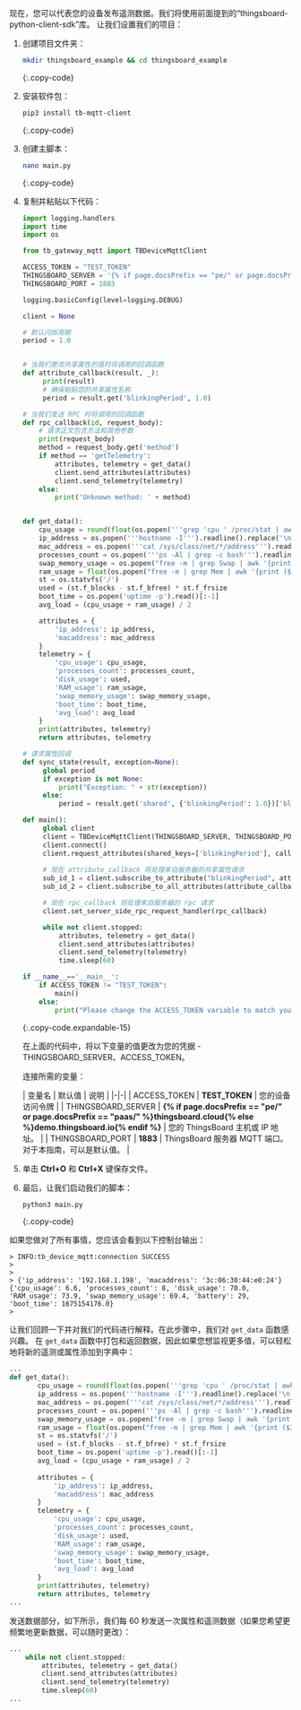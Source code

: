 现在，您可以代表您的设备发布遥测数据。我们将使用前面提到的“thingsboard-python-client-sdk”库。
让我们设置我们的项目：

1. 创建项目文件夹：

    ```bash
   mkdir thingsboard_example && cd thingsboard_example
   ```
   {:.copy-code}

2. 安装软件包：

   ```bash
   pip3 install tb-mqtt-client
   ```
   {:.copy-code}

3. 创建主脚本：

   ```bash
   nano main.py
   ```
   {:.copy-code}

4. 复制并粘贴以下代码：

   ```python
   import logging.handlers
   import time
   import os
   
   from tb_gateway_mqtt import TBDeviceMqttClient
   
   ACCESS_TOKEN = "TEST_TOKEN"
   THINGSBOARD_SERVER = '{% if page.docsPrefix == "pe/" or page.docsPrefix == "paas/" %}thingsboard.cloud{% else %}demo.thingsboard.io{% endif %}'
   THINGSBOARD_PORT = 1883

   logging.basicConfig(level=logging.DEBUG)
   
   client = None
   
   # 默认闪烁周期
   period = 1.0
   
   
   # 当我们更改共享属性的值时将调用的回调函数
   def attribute_callback(result, _):
        print(result)
        # 确保粘贴您的共享属性名称
        period = result.get('blinkingPeriod', 1.0)

   # 当我们发送 RPC 时将调用的回调函数
   def rpc_callback(id, request_body):
       # 请求正文包含方法和其他参数
       print(request_body)
       method = request_body.get('method')
       if method == 'getTelemetry':
           attributes, telemetry = get_data()
           client.send_attributes(attributes)
           client.send_telemetry(telemetry)
       else:
           print('Unknown method: ' + method)
   
   
   def get_data():
       cpu_usage = round(float(os.popen('''grep 'cpu ' /proc/stat | awk '{usage=($2+$4)*100/($2+$4+$5)} END {print usage }' ''').readline().replace('\n', '').replace(',', '.')), 2)
       ip_address = os.popen('''hostname -I''').readline().replace('\n', '').replace(',', '.')[:-1]
       mac_address = os.popen('''cat /sys/class/net/*/address''').readline().replace('\n', '').replace(',', '.')
       processes_count = os.popen('''ps -Al | grep -c bash''').readline().replace('\n', '').replace(',', '.')[:-1]
       swap_memory_usage = os.popen("free -m | grep Swap | awk '{print ($3/$2)*100}'").readline().replace('\n', '').replace(',', '.')[:-1]
       ram_usage = float(os.popen("free -m | grep Mem | awk '{print ($3/$2) * 100}'").readline().replace('\n', '').replace(',', '.')[:-1])
       st = os.statvfs('/')
       used = (st.f_blocks - st.f_bfree) * st.f_frsize
       boot_time = os.popen('uptime -p').read()[:-1]
       avg_load = (cpu_usage + ram_usage) / 2
   
       attributes = {
           'ip_address': ip_address,
           'macaddress': mac_address
       }
       telemetry = {
           'cpu_usage': cpu_usage,
           'processes_count': processes_count,
           'disk_usage': used,
           'RAM_usage': ram_usage,
           'swap_memory_usage': swap_memory_usage,
           'boot_time': boot_time,
           'avg_load': avg_load
       }
       print(attributes, telemetry)
       return attributes, telemetry
   
   # 请求属性回调
   def sync_state(result, exception=None):
        global period
        if exception is not None:
            print("Exception: " + str(exception))
        else:
            period = result.get('shared', {'blinkingPeriod': 1.0})['blinkingPeriod']

   def main():
        global client
        client = TBDeviceMqttClient(THINGSBOARD_SERVER, THINGSBOARD_PORT, ACCESS_TOKEN)
        client.connect()
        client.request_attributes(shared_keys=['blinkingPeriod'], callback=sync_state)
        
        # 现在 attribute_callback 将处理来自服务器的共享属性请求
        sub_id_1 = client.subscribe_to_attribute("blinkingPeriod", attribute_callback)
        sub_id_2 = client.subscribe_to_all_attributes(attribute_callback)

        # 现在 rpc_callback 将处理来自服务器的 rpc 请求
        client.set_server_side_rpc_request_handler(rpc_callback)

        while not client.stopped:
            attributes, telemetry = get_data()
            client.send_attributes(attributes)
            client.send_telemetry(telemetry)
            time.sleep(60)
   
   if __name__=='__main__':
       if ACCESS_TOKEN != "TEST_TOKEN":
           main()
       else:
           print("Please change the ACCESS_TOKEN variable to match your device access token and run script again.")
   ```
   {:.copy-code.expandable-15}

   在上面的代码中，将以下变量的值更改为您的凭据 - THINGSBOARD_SERVER、ACCESS_TOKEN。
   
   连接所需的变量：  
   
   | 变量名 | 默认值 | 说明 | 
   |-|-|
   | ACCESS_TOKEN | **TEST_TOKEN** | 您的设备访问令牌 |
   | THINGSBOARD_SERVER | **{% if page.docsPrefix == "pe/" or page.docsPrefix == "paas/" %}thingsboard.cloud{% else %}demo.thingsboard.io{% endif %}** | 您的 ThingsBoard 主机或 IP 地址。 |
   | THINGSBOARD_PORT | **1883** | ThingsBoard 服务器 MQTT 端口。对于本指南，可以是默认值。 |

5. 单击 **Ctrl+O** 和 **Ctrl+X** 键保存文件。
6. 最后，让我们启动我们的脚本：

   ```bash
   python3 main.py
   ```
   {:.copy-code}

如果您做对了所有事情，您应该会看到以下控制台输出：
```
> INFO:tb_device_mqtt:connection SUCCESS
> 
> 
> {'ip_address': '192.168.1.198', 'macaddress': '3c:06:30:44:e0:24'} {'cpu_usage': 6.6, 'processes_count': 8, 'disk_usage': 70.0, 'RAM_usage': 73.9, 'swap_memory_usage': 69.4, 'battery': 29, 'boot_time': 1675154176.0}
> 
```

让我们回顾一下并对我们的代码进行解释。在此步骤中，我们对 `get_data` 函数感兴趣。
在 `get_data` 函数中打包和返回数据，因此如果您想监视更多值，可以轻松地将新的遥测或属性添加到字典中：
```python
...
def get_data():
       cpu_usage = round(float(os.popen('''grep 'cpu ' /proc/stat | awk '{usage=($2+$4)*100/($2+$4+$5)} END {print usage }' ''').readline().replace('\n', '').replace(',', '.')), 2)
       ip_address = os.popen('''hostname -I''').readline().replace('\n', '').replace(',', '.')[:-1]
       mac_address = os.popen('''cat /sys/class/net/*/address''').readline().replace('\n', '').replace(',', '.')
       processes_count = os.popen('''ps -Al | grep -c bash''').readline().replace('\n', '').replace(',', '.')[:-1]
       swap_memory_usage = os.popen("free -m | grep Swap | awk '{print ($3/$2)*100}'").readline().replace('\n', '').replace(',', '.')[:-1]
       ram_usage = float(os.popen("free -m | grep Mem | awk '{print ($3/$2) * 100}'").readline().replace('\n', '').replace(',', '.')[:-1])
       st = os.statvfs('/')
       used = (st.f_blocks - st.f_bfree) * st.f_frsize
       boot_time = os.popen('uptime -p').read()[:-1]
       avg_load = (cpu_usage + ram_usage) / 2
   
       attributes = {
           'ip_address': ip_address,
           'macaddress': mac_address
       }
       telemetry = {
           'cpu_usage': cpu_usage,
           'processes_count': processes_count,
           'disk_usage': used,
           'RAM_usage': ram_usage,
           'swap_memory_usage': swap_memory_usage,
           'boot_time': boot_time,
           'avg_load': avg_load
       }
       print(attributes, telemetry)
       return attributes, telemetry
...
```

发送数据部分，如下所示，我们每 60 秒发送一次属性和遥测数据（如果您希望更频繁地更新数据，可以随时更改）：
```python
...		
    while not client.stopped:
        attributes, telemetry = get_data()
        client.send_attributes(attributes)
        client.send_telemetry(telemetry)
        time.sleep(60)
...
```